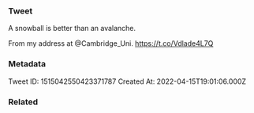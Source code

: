 ### Tweet
A snowball is better than an avalanche. 

From my address at @Cambridge_Uni. https://t.co/Vdlade4L7Q

### Metadata
Tweet ID: 1515042550423371787
Created At: 2022-04-15T19:01:06.000Z

### Related

